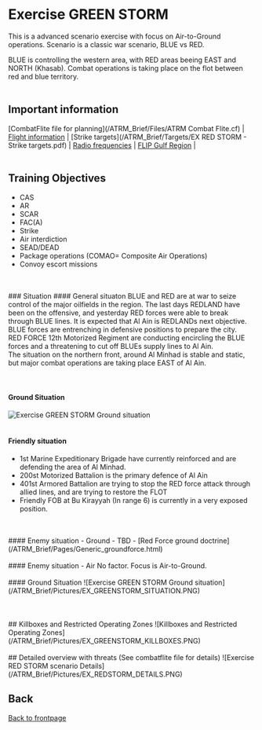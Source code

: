 # Exercise GREEN STORM

This is a advanced scenario exercise with focus on Air-to-Ground operations.
Scenario is a classic war scenario, BLUE vs RED. 

BLUE is controlling the western area, with RED areas beeing EAST and NORTH (Khasab).
Combat operations is taking place on the flot between red and blue territory.
<br>
<br>
## Important information
 [CombatFlite file for planning](/ATRM_Brief/Files/ATRM Combat Flite.cf)  | [Flight information](/ATRM_Brief/Pages/Flights.html)  |  [Strike targets](/ATRM_Brief/Targets/EX RED STORM - Strike targets.pdf)
| [Radio frequencies](/ATRM_Brief/Pages/Presets.html) | [FLIP Gulf Region](https://www.dropbox.com/s/sp91zf63rx0esao/FLIP_GULFR2_EC1.pdf?dl=0) |
<br>
<br>
## Training Objectives
- CAS
- AR
- SCAR
- FAC(A)
- Strike
- Air interdiction
- SEAD/DEAD
- Package operations (COMAO= Composite Air Operations)
- Convoy escort missions
<br>
<br>
### Situation
#### General situaton
BLUE and RED are at war to seize control of the major oilfields in the region. The last days REDLAND have been on the offensive, and yesterday RED forces were able to break
through BLUE lines. It is expected that Al Ain is REDLANDs next objective. BLUE forces are entrenching in defensive positions to prepare the city.<br>
RED FORCE 12th Motorized Regiment are conducting encircling the BLUE forces and a threatening to cut off BLUEs supply lines to Al Ain.<br>
The situation on the northern front, around Al Minhad is stable and static, but major combat operations are taking place EAST of Al Ain.<br>
<br>
<br>

#### Ground Situation
![Exercise GREEN STORM Ground situation](/ATRM_Brief/Pictures/EX_GREENSTORM_SITUATION.PNG)
<br>
<br>
#### Friendly situation
- 1st Marine Expeditionary Brigade have currently reinforced and are defending the area of Al Minhad.
- 200st Motorized Battalion is the primary defence of Al Ain
- 401st Armored Battalion are trying to stop the RED force attack through allied lines, and are trying to restore the FLOT
- Friendly FOB at Bu Kirayyah (In range 6) is currently in a very exposed position. 
<br>
<br>
#### Enemy situation - Ground
- TBD
- [Red Force ground doctrine](/ATRM_Brief/Pages/Generic_groundforce.html) 
<br>
<br>  
#### Enemy situation - Air
No factor. Focus is Air-to-Ground.
<br>
<br>
#### Ground Situation
![Exercise GREEN STORM Ground situation](/ATRM_Brief/Pictures/EX_GREENSTORM_SITUATION.PNG)
<br>
<br>
<br>
<br>
## Killboxes and Restricted Operating Zones
![Killboxes and Restricted Operating Zones](/ATRM_Brief/Pictures/EX_GREENSTORM_KILLBOXES.PNG)
<br>
<br>
## Detailed overview with threats (See combatflite file for details)
![Exercise RED STORM scenario Details](/ATRM_Brief/Pictures/EX_REDSTORM_DETAILS.PNG)














## Back
[Back to frontpage](https://132nd-vwing.github.io/ATRM_Brief/)